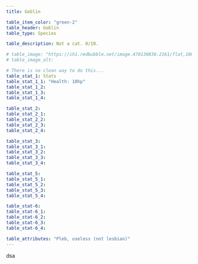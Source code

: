 ```yaml
---
title: Goblin

table_item_color: "green-2"
table_header: Goblin
table_type: Species

table_description: Not a cat. 0/10.

# table_image: "https://ih1.redbubble.net/image.478130836.2161/flat,1000x1000,075,f.u6.jpg"
# table_image_alt: 

# There is no clean way to do this... 
table_stat_1: Stats
table_stat_1_1: "Health: 10hp"
table_stat_1_2: 
table_stat_1_3: 
table_stat_1_4: 

table_stat_2: 
table_stat_2_1:
table_stat_2_2:
table_stat_2_3:
table_stat_2_4:

table_stat_3:
table_stat_3_1:
table_stat_3_2:
table_stat_3_3:
table_stat_3_4:

table_stat_5:
table_stat_5_1:
table_stat_5_2:
table_stat_5_3:
table_stat_5_4:

table_stat-6:
table_stat-6_1:
table_stat-6_2:
table_stat-6_3:
table_stat-6_4:

table_attributes: "Pleb, useless (not lesbian)"
---
```


dsa